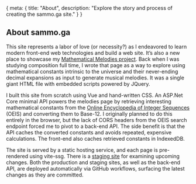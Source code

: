 <!-- Copyright © 2024 Samuel Justin Speth Gabay
     Licensed under the GNU Affero Public License, Version 3 -->

<route>
{ meta: {
  title: "About",
  description: "Explore the story and process of creating the sammo.ga site."
} }
</route>

## About sammo.ga

This site represents a labor of love (or necessity?) as I endeavored to learn modern front-end web technologies and build a web site. It’s also a new place to showcase my [Mathematical Melodies project](/melodies). Back when I was studying composition full time, I wrote that page as a way to explore using mathematical constants intrinsic to the universe and their never-ending decimal expansions as input to generate musical melodies. It was a single giant HTML file with embedded scripts powered by JQuery.

I built this site from scratch using Vue and hand-written CSS. An ASP.Net Core minimal API powers the melodies page by retrieving interesting mathematical constants from the [Online Encyclopedia of Integer Sequences](https://oeis.org) (OEIS) and converting them to Base-12. I originally planned to do this entirely in the browser, but the lack of CORS headers from the OEIS search endpoint forced me to pivot to a back-end API. The side benefit is that the API caches the converted constants and avoids repeated, expensive calculations. The front-end also caches retrieved constants in IndexedDB.

The site is served by a static hosting service, and each page is pre-rendered using vite-ssg. There is a [staging site](https://icy-dune-034a1140f-dev.eastus2.2.azurestaticapps.net) for examining upcoming changes. Both the production and staging sites, as well as the back-end API, are deployed automatically via GitHub workflows, surfacing the latest changes as they are committed.

